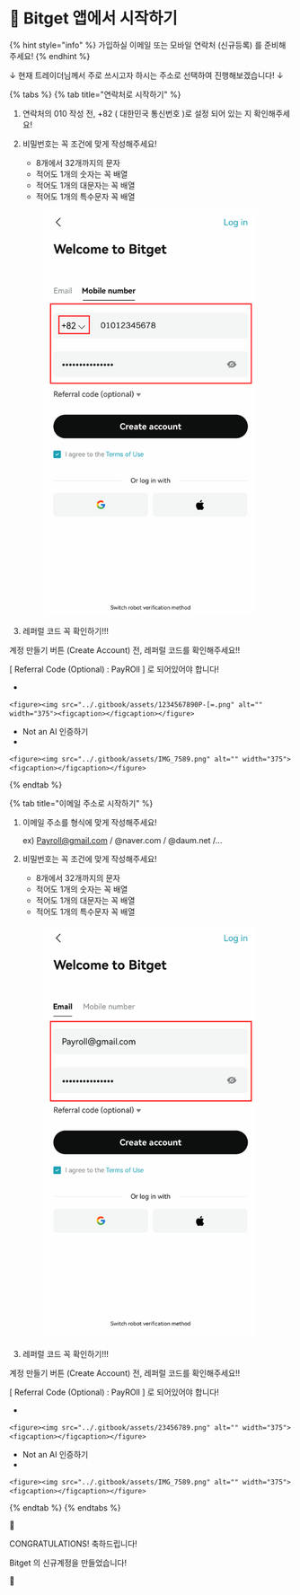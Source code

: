 # 📱 Bitget 앱에서 시작하기

{% hint style="info" %}
가입하실 이메일 또는 모바일 연락처 (신규등록) 를 준비해주세요!
{% endhint %}

↓ 현재 트레이더님께서 주로 쓰시고자 하시는 주소로 선택하여 진행해보겠습니다! ↓

{% tabs %}
{% tab title="연락처로 시작하기" %}


1. 연락처의 010 작성 전, +82 ( 대한민국 통신번호 )로 설정 되어 있는 지 확인해주세요!
2.  비밀번호는 꼭 조건에 맞게 작성해주세요!

    * 8개에서 32개까지의 문자
    * 적어도 1개의 숫자는 꼭 배열
    * 적어도 1개의 대문자는 꼭 배열
    * 적어도 1개의 특수문자 꼭 배열

    <figure><img src="../.gitbook/assets/IMG_7580 (1).png" alt="" width="375"><figcaption></figcaption></figure>


3. 레퍼럴  코드 꼭 확인하기!!!

계정 만들기 버튼 (Create Account) 전, 레퍼럴 코드를 확인해주세요!!

\[ Referral Code (Optional) : PayROll ] 로 되어있어야 합니다!

*

    <figure><img src="../.gitbook/assets/1234567890P-[=.png" alt="" width="375"><figcaption></figcaption></figure>
* Not an AI 인증하기
*

    <figure><img src="../.gitbook/assets/IMG_7589.png" alt="" width="375"><figcaption></figcaption></figure>
{% endtab %}

{% tab title="이메일 주소로 시작하기" %}


1.  이메일 주소를 형식에 맞게 작성해주세요!

    ex) Payroll@gmail.com / @naver.com / @daum.net /...
2.  비밀번호는 꼭 조건에 맞게 작성해주세요!

    * 8개에서 32개까지의 문자
    * 적어도 1개의 숫자는 꼭 배열
    * 적어도 1개의 대문자는 꼭 배열
    * 적어도 1개의 특수문자 꼭 배열

    <figure><img src="../.gitbook/assets/IMG_7581 (1).png" alt="" width="375"><figcaption></figcaption></figure>


3. 레퍼럴  코드 꼭 확인하기!!!

계정 만들기 버튼 (Create Account) 전, 레퍼럴 코드를 확인해주세요!!

\[ Referral Code (Optional) : PayROll ] 로 되어있어야 합니다!

*

    <figure><img src="../.gitbook/assets/23456789.png" alt="" width="375"><figcaption></figcaption></figure>
* Not an AI 인증하기
*

    <figure><img src="../.gitbook/assets/IMG_7589.png" alt="" width="375"><figcaption></figcaption></figure>
{% endtab %}
{% endtabs %}

🎉&#x20;

CONGRATULATIONS! 축하드립니다!

Bitget 의 신규계정을 만들었습니다!&#x20;

&#x20;                                                         🎉
